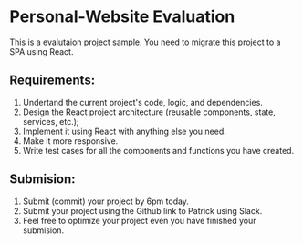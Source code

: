 # Personal-Website Evaluation

This is a evalutaion project sample. You need to migrate this project to a SPA using React.

## Requirements:

1. Undertand the current project's code, logic, and dependencies.
2. Design the React project architecture (reusable components, state, services, etc.);
3. Implement it using React with anything else you need.
4. Make it more responsive.
5. Write test cases for all the components and functions you have created.

## Submision:

1. Submit (commit) your project by 6pm today.
2. Submit your project using the Github link to Patrick using Slack.
3. Feel free to optimize your project even you have finished your submision.
